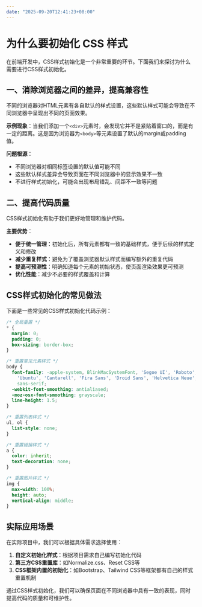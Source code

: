 ```yaml
---
date: "2025-09-20T12:41:23+08:00"
---
```

# 为什么要初始化 CSS 样式

在前端开发中，CSS样式初始化是一个非常重要的环节。下面我们来探讨为什么需要进行CSS样式初始化。

## 一、消除浏览器之间的差异，提高兼容性

不同的浏览器对HTML元素有各自默认的样式设置，这些默认样式可能会导致在不同浏览器中呈现出不同的页面效果。

**示例现象**：当我们添加一个`<div>`元素时，会发现它并不是紧贴着窗口的，而是有一定的距离。这是因为浏览器为`<body>`等元素设置了默认的margin或padding值。

**问题根源**：
- 不同浏览器对相同标签设置的默认值可能不同
- 这些默认样式差异会导致页面在不同浏览器中的显示效果不一致
- 不进行样式初始化，可能会出现布局错乱、间距不一致等问题

## 二、提高代码质量

CSS样式初始化有助于我们更好地管理和维护代码。

**主要优势**：
- **便于统一管理**：初始化后，所有元素都有一致的基础样式，便于后续的样式定义和修改
- **减少重复样式**：避免为了覆盖浏览器默认样式而编写额外的重复代码
- **提高可预测性**：明确知道每个元素的初始状态，使页面渲染效果更可预测
- **优化性能**：减少不必要的样式覆盖和计算

## CSS样式初始化的常见做法

下面是一些常见的CSS样式初始化代码示例：

```css
/* 全局重置 */
* {
  margin: 0;
  padding: 0;
  box-sizing: border-box;
}

/* 重置常见元素样式 */
body {
  font-family: -apple-system, BlinkMacSystemFont, 'Segoe UI', 'Roboto', 'Oxygen',
    'Ubuntu', 'Cantarell', 'Fira Sans', 'Droid Sans', 'Helvetica Neue',
    sans-serif;
  -webkit-font-smoothing: antialiased;
  -moz-osx-font-smoothing: grayscale;
  line-height: 1.5;
}

/* 重置列表样式 */
ul, ol {
  list-style: none;
}

/* 重置链接样式 */
a {
  color: inherit;
  text-decoration: none;
}

/* 重置图片样式 */
img {
  max-width: 100%;
  height: auto;
  vertical-align: middle;
}
```
## 实际应用场景

在实际项目中，我们可以根据具体需求选择使用：

1. **自定义初始化样式**：根据项目需求自己编写初始化代码
2. **第三方CSS重置库**：如Normalize.css、Reset CSS等
3. **CSS框架内置的初始化**：如Bootstrap、Tailwind CSS等框架都有自己的样式重置机制

通过CSS样式初始化，我们可以确保页面在不同浏览器中具有一致的表现，同时提高代码的质量和可维护性。
